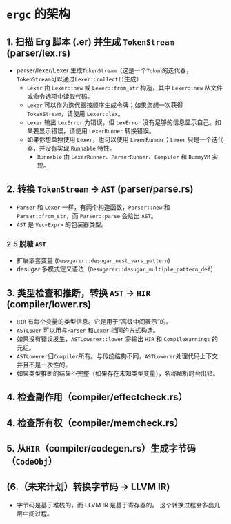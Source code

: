 # `ergc` 的架构

## 1. 扫描 Erg 脚本 (.er) 并生成 `TokenStream` (parser/lex.rs)

* parser/lexer/Lexer 生成`TokenStream`（这是一个`Token`的迭代器，`TokenStream`可以通过`Lexer::collect()`生成）
  * `Lexer` 由 `Lexer::new` 或 `Lexer::from_str` 构造，其中 `Lexer::new` 从文件或命令选项中读取代码。
  * `Lexer` 可以作为迭代器按顺序生成令牌；如果您想一次获得 `TokenStream`，请使用 `Lexer::lex`。
  * `Lexer` 输出 `LexError` 为错误，但 `LexError` 没有足够的信息显示自己。如果要显示错误，请使用 `LexerRunner` 转换错误。
  * 如果你想单独使用 `Lexer`，也可以使用 `LexerRunner`；`Lexer` 只是一个迭代器，并没有实现 `Runnable` 特性。
    * `Runnable` 由 `LexerRunner`、`ParserRunner`、`Compiler` 和 `DummyVM` 实现。

## 2. 转换 `TokenStream` -> `AST` (parser/parse.rs)

* `Parser` 和 `Lexer` 一样，有两个构造函数，`Parser::new` 和 `Parser::from_str`，而 `Parser::parse` 会给出 `AST`。
* `AST` 是 `Vec<Expr>` 的包装器类型。

### 2.5 脱糖 `AST`

* 扩展嵌套变量 (`Desugarer::desugar_nest_vars_pattern`)
* desugar 多模式定义语法（`Desugarer::desugar_multiple_pattern_def`）

## 3. 类型检查和推断，转换 `AST` -> `HIR` (compiler/lower.rs)

* `HIR` 有每个变量的类型信息。它是用于“高级中间表示”的。
* `ASTLower` 可以用与`Parser` 和`Lexer` 相同的方式构造。
* 如果没有错误发生，`ASTLowerer::lower` 将输出 `HIR` 和 `CompileWarnings` 的元组。
* `ASTLowerer`归`Compiler`所有。与传统结构不同，`ASTLowerer`处理代码上下文并且不是一次性的。
* 如果类型推断的结果不完整（如果存在未知类型变量），名称解析时会出错。

## 4. 检查副作用（compiler/effectcheck.rs）

## 4. 检查所有权（compiler/memcheck.rs）

## 5. 从`HIR`（compiler/codegen.rs）生成字节码（`CodeObj`）

## (6.（未来计划）转换字节码 -> LLVM IR)

* 字节码是基于堆栈的，而 LLVM IR 是基于寄存器的。
  这个转换过程会多出几层中间过程。